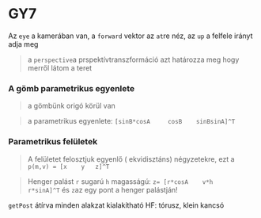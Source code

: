 # GY7
Az `eye` a kamerában van, a `forward` vektor az `at`re néz, az `up` a felfele irányt adja meg

> a `perspective`a prspektívtranszformáció azt határozza meg hogy merről látom a teret

### A gömb parametrikus egyenlete

>  a gömbünk origó körül van

> a parametrikus egyenlete:  `[sinB*cosA     cosB    sinBsinA]^T`

### Parametrikus felületek

> A felületet felosztjuk egyenlő ( ekvidisztáns) négyzetekre, ezt a `p(m,v) = [x    y   z]^T`

> Henger palást `r` sugarú `h` magasságú: `z= [r*cosA    v*h    r*sinA]^T` és `z`az egy pont a henger palástján!

`getPost` átírva minden alakzat kialakítható
HF: tórusz, klein kancsó

